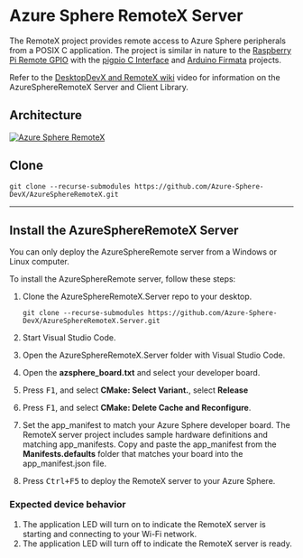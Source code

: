 # Azure Sphere RemoteX Server

The RemoteX project provides remote access to Azure Sphere peripherals from a POSIX C application. The project is similar in nature to the [Raspberry Pi Remote GPIO](https://gpiozero.readthedocs.io/en/stable/remote_gpio.html) with the [pigpio C Interface](http://abyz.me.uk/rpi/pigpio/cif.html) and [Arduino Firmata](https://docs.arduino.cc/hacking/software/FirmataLibrary) projects. 

Refer to the [DesktopDevX and RemoteX wiki](https://github.com/Azure-Sphere-DevX/DesktopDevX.Examples/wiki) video for information on the AzureSphereRemoteX Server and Client Library.

## Architecture

[![ Azure Sphere RemoteX](https://github.com/Azure-Sphere-DevX/DesktopDevX.Examples/wiki/media/AzureSphereRemoteX.png)](https://youtu.be/jWPutk1xNt8)


## Clone

```
git clone --recurse-submodules https://github.com/Azure-Sphere-DevX/AzureSphereRemoteX.git
```

---

## Install the AzureSphereRemoteX Server

You can only deploy the AzureSphereRemote server from a Windows or Linux computer.

To install the AzureSphereRemote server, follow these steps:

1. Clone the AzureSphereRemoteX.Server repo to your desktop.

    ```
    git clone --recurse-submodules https://github.com/Azure-Sphere-DevX/AzureSphereRemoteX.Server.git
    ```

1. Start Visual Studio Code.
1. Open the AzureSphereRemoteX.Server folder with Visual Studio Code.
1. Open the **azsphere_board.txt** and select your developer board.
1. Press <kbd>F1</kbd>, and select **CMake: Select Variant.**, select **Release**
1. Press <kbd>F1</kbd>, and select **CMake: Delete Cache and Reconfigure**.
1. Set the app_manifest to match your Azure Sphere developer board. The RemoteX server project includes sample hardware definitions and matching app_manifests. Copy and paste the app_manifest from the **Manifests.defaults** folder that matches your board into the app_manifest.json file. 
1. Press <kbd>Ctrl+F5</kbd> to deploy the RemoteX server to your Azure Sphere.

### Expected device behavior

1. The application LED will turn on to indicate the RemoteX server is starting and connecting to your Wi-Fi network.
1. The application LED will turn off to indicate the RemoteX server is ready.
